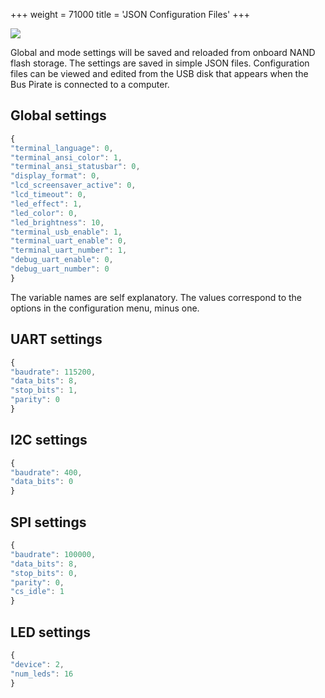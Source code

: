 +++
weight = 71000
title = 'JSON Configuration Files'
+++

![](/images/docs/fw/json-config.png)

Global and mode settings will be saved and reloaded from onboard NAND flash storage. The settings are saved in simple JSON files. Configuration files can be viewed and edited from the USB disk that appears when the Bus Pirate is connected to a computer.

## Global settings
```js
{
"terminal_language": 0,
"terminal_ansi_color": 1,
"terminal_ansi_statusbar": 0,
"display_format": 0,
"lcd_screensaver_active": 0,
"lcd_timeout": 0,
"led_effect": 1,
"led_color": 0,
"led_brightness": 10,
"terminal_usb_enable": 1,
"terminal_uart_enable": 0,
"terminal_uart_number": 1,
"debug_uart_enable": 0,
"debug_uart_number": 0
}
```
The variable names are self explanatory. The values correspond to the options in the configuration menu, minus one. 

## UART settings
```js
{
"baudrate": 115200,
"data_bits": 8,
"stop_bits": 1,
"parity": 0
}
```
## I2C settings
```js
{
"baudrate": 400,
"data_bits": 0
}
```
## SPI settings
```js
{
"baudrate": 100000,
"data_bits": 8,
"stop_bits": 0,
"parity": 0,
"cs_idle": 1
}
```
## LED settings
```js
{
"device": 2,
"num_leds": 16
}
```